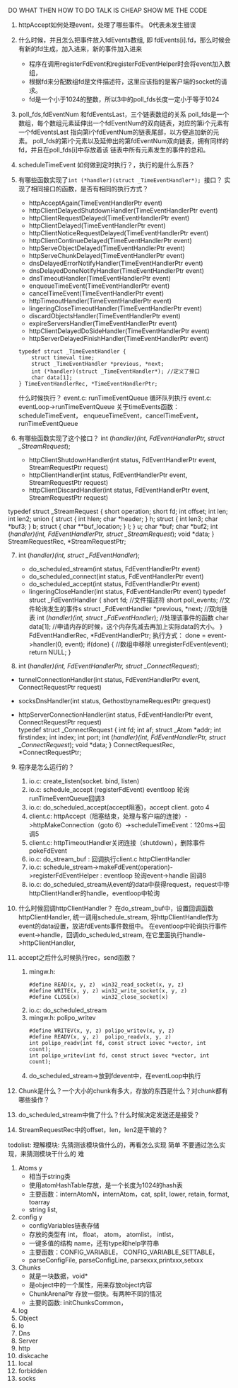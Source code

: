DO WHAT THEN HOW TO DO
TALK IS CHEAP  SHOW ME THE CODE

1. httpAccept如何处理event，处理了哪些事件。 0代表未发生错误
2. 什么时候，并且怎么把事件放入fdEvents数组, 即 fdEvents[i].fd，那么时候会有新的fd生成，加入进来，新的事件加入进来
    * 程序在调用registerFdEvent和registerFdEventHelper时会将event加入数组，
    * 根据fd来分配数组fd是文件描述符，这里应该指的是客户端的socket的请求。
    * fd是一个小于1024的整数，所以3中的poll_fds长度一定小于等于1024
3. poll_fds,fdEventNum 和fdEventsLast，三个链表数组的关系
   poll_fds是一个数组，每个数组元素延伸出一个fdEventNum的双向链表，对应的第i个元素有一个fdEventsLast
   指向第i个fdEventNum的链表尾部，以方便追加新的元素。
   poll_fds的第i个元素以及延伸出的第fdEventNum双向链表，拥有同样的fd，并且在poll_fds[i]中存放着该
   链表中所有元素发生的事件的总和。
4. scheduleTimeEvent 如何做到定时执行？，执行的是什么东西？
5. 有哪些函数实现了```int (*handler)(struct _TimeEventHandler*); ```接口？
   实现了相同接口的函数，是否有相同的执行方式？
   * httpAcceptAgain(TimeEventHandlerPtr event)
   * httpClientDelayedShutdownHandler(TimeEventHandlerPtr event)
   * httpClientRequestDelayed(TimeEventHandlerPtr event)
   * httpClientDelayed(TimeEventHandlerPtr event)
   * httpClientNoticeRequestDelayed(TimeEventHandlerPtr event)
   * httpClientContinueDelayed(TimeEventHandlerPtr event)
   * httpServeObjectDelayed(TimeEventHandlerPtr event)
   * httpServeChunkDelayed(TimeEventHandlerPtr event)
   * dnsDelayedErrorNotifyHandler(TimeEventHandlerPtr event)
   * dnsDelayedDoneNotifyHandler(TimeEventHandlerPtr event)
   * dnsTimeoutHandler(TimeEventHandlerPtr event)
   * enqueueTimeEvent(TimeEventHandlerPtr event)
   * cancelTimeEvent(TimeEventHandlerPtr event)
   * httpTimeoutHandler(TimeEventHandlerPtr event)
   * lingeringCloseTimeoutHandler(TimeEventHandlerPtr event)
   * discardObjectsHandler(TimeEventHandlerPtr event)
   * expireServersHandler(TimeEventHandlerPtr event)
   * httpClientDelayedDoSideHandler(TimeEventHandlerPtr event)
   * httpServerDelayedFinishHandler(TimeEventHandlerPtr event)
    ```event
    typedef struct _TimeEventHandler {
        struct timeval time;
        struct _TimeEventHandler *previous, *next;
        int (*handler)(struct _TimeEventHandler*); //定义了接口
        char data[1];
    } TimeEventHandlerRec, *TimeEventHandlerPtr;
    ```
    什么时候执行？
    event.c: runTimeEventQueue 循环队列执行
    event.c: eventLoop->runTimeEventQueue
    关于timeEvents函数：
    scheduleTimeEvent， enqueueTimeEvent，cancelTimeEvent，runTimeEventQueue

6. 有哪些函数实现了这个接口？
 int (*handler)(int, FdEventHandlerPtr, struct _StreamRequest*);

   * httpClientShutdownHandler(int status,
                          FdEventHandlerPtr event, StreamRequestPtr request)
   * httpClientHandler(int status,
                  FdEventHandlerPtr event, StreamRequestPtr request)
   * httpClientDiscardHandler(int status,
                         FdEventHandlerPtr event, StreamRequestPtr request)

typedef struct _StreamRequest {
    short operation;
    short fd;
    int offset;
    int len;
    int len2;
    union {
        struct {
            int hlen;
            char *header;
        } h;
        struct {
            int len3;
            char *buf3;
        } b;
        struct {
            char **buf_location;
        } l;
    } u;
    char *buf;
    char *buf2;
    int (*handler)(int, FdEventHandlerPtr, struct _StreamRequest*);
    void *data;
} StreamRequestRec, *StreamRequestPtr;

7. int (*handler)(int, struct _FdEventHandler*); 
    * do_scheduled_stream(int status, FdEventHandlerPtr event)
    * do_scheduled_connect(int status, FdEventHandlerPtr event)
    * do_scheduled_accept(int status, FdEventHandlerPtr event)
    * lingeringCloseHandler(int status, FdEventHandlerPtr event)
typedef struct _FdEventHandler {
    short fd; //文件描述符
    short poll_events; //文件轮询发生的事件s
    struct _FdEventHandler *previous, *next; //双向链表
    int (*handler)(int, struct _FdEventHandler*); //处理该事件的函数
    char data[1]; //申请内存的时候，这个内存先减去再加上实际data的大小。
} FdEventHandlerRec, *FdEventHandlerPtr;
执行方式：
    done = event->handler(0, event);
    if(done) { //数组中移除
        unregisterFdEvent(event);
        return NULL;
    }


8. int (*handler)(int, FdEventHandlerPtr, struct _ConnectRequest*);

* tunnelConnectionHandler(int status,
                        FdEventHandlerPtr event,
                        ConnectRequestPtr request)

* socksDnsHandler(int status, GethostbynameRequestPtr grequest) 

* httpServerConnectionHandler(int status,
                            FdEventHandlerPtr event,
                            ConnectRequestPtr request)                       
typedef struct _ConnectRequest {
    int fd;
    int af;
    struct _Atom *addr;
    int firstindex;
    int index;
    int port;
    int (*handler)(int, FdEventHandlerPtr, struct _ConnectRequest*);
    void *data;
} ConnectRequestRec, *ConnectRequestPtr;

9. 程序是怎么运行的？
    1. io.c: create_listen(socket. bind, listen)
    2. io.c: schedule_accept (registerFdEvent) eventloop 轮询 runTimeEventQueue回调3
    3. io.c: do_scheduled_accept(accept阻塞)，accept client. goto 4
    4. client.c: httpAccept（阻塞结束，处理与客户端的连接）->httpMakeConnection（goto 6）->scheduleTimeEvent：120ms->回调5
    5. client.c: httpTimeoutHandler关闭连接（shutdown），删除事件pokeFdEvent
    6. io.c: do_stream_buf : 回调执行client.c httpClientHandler
    7. io.c: schedule_stream->makeFdEvent(operation)->registerFdEventHelper : eventloop 轮询event->handle 回调8
    8. io.c: do_scheduled_stream从event的data中获得request，request中带httpClientHandler的handle，eventloop中轮询
10. 什么时候回调httpClientHandler？ 
    在do_stream_buf中，设置回调函数httpClientHandler, 统一调用schedule_stream, 
    将httpClientHandle作为event的data设置，放进fdEvents事件数组中。
    在eventloop中轮询执行事件event->handle，回调do_scheduled_stream, 在它里面执行handle->httpClientHandler, 
11. accept之后什么时候执行rec，send函数？
    1. mingw.h: 
        ```
        #define READ(x, y, z)  win32_read_socket(x, y, z)
        #define WRITE(x, y, z) win32_write_socket(x, y, z)
        #define CLOSE(x)       win32_close_socket(x) 
        ```
    2. io.c: do_scheduled_stream
    3. mingw.h: polipo_writev
        ```
        #define WRITEV(x, y, z) polipo_writev(x, y, z)
        #define READV(x, y, z)  polipo_readv(x, y, z)
        int polipo_readv(int fd, const struct iovec *vector, int count);
        int polipo_writev(int fd, const struct iovec *vector, int count);
        ```
    4. do_scheduled_stream->放到fdevent中，在eventLoop中执行
12. Chunk是什么？一个大小的chunk有多大，存放的东西是什么？对chunk都有哪些操作？

13. do_scheduled_stream中做了什么？什么时候决定发送还是接受？

14. StreamRequestRec中的offset，len，len2是干嘛的？


todolist:
理解模块: 先猜测该模块做什么的，再看怎么实现 简单
不要通过怎么实现，来猜测模块干什么的 难

1. Atoms y  
    * 相当于string类
    * 使用atomHashTable存放，是一个长度为1024的hash表
    * 主要函数：internAtomN，internAtom，cat, split, lower, retain, format, toarray
    * string list,
2. config y
    * configVariables链表存储
    * 存放的类型有 int， float， atom， atomlist， intlst， 
    * 一键多值的结构 name，还有type和help字符串
    * 主要函数：CONFIG_VARIABLE， CONFIG_VARIABLE_SETTABLE，
    * parseConfigFile, parseConfigLine, parsexxx,printxxx,setxxx
3. Chunks 
    * 就是一块数据，void*
    * 是object中的一个属性，用来存放object内容
    * ChunkArenaPtr 存放一個快。有两种不同的情况
    * 主要的函数: initChunksCommon，
4. log
5. Object
6. Io
7. Dns
8. Server 
9. http
10. diskcache
11. local
12. forbidden
13. socks